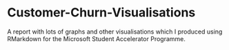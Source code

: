 # Customer-Churn-Visualisations
A report with lots of graphs and other visualisations which I produced using RMarkdown for the Microsoft Student Accelerator Programme.
